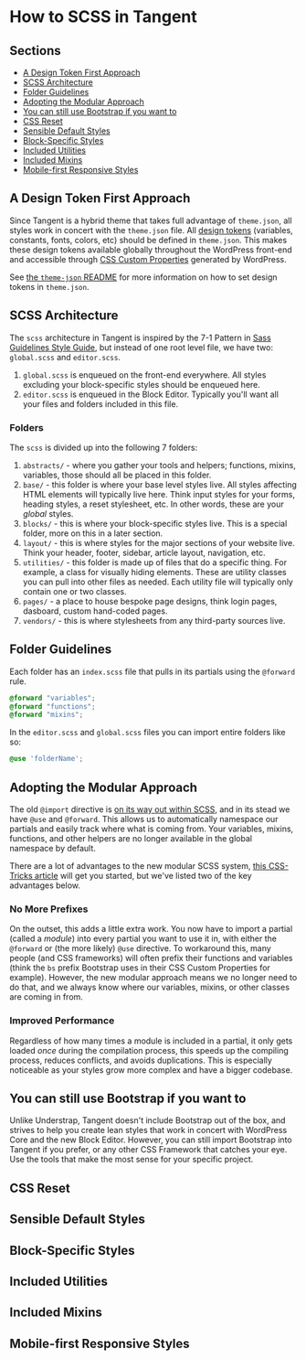 How to SCSS in Tangent  <!-- omit in toc -->
======================

## Sections  <!-- omit in toc -->
- [A Design Token First Approach](#a-design-token-first-approach)
- [SCSS Architecture](#scss-architecture)
- [Folder Guidelines](#folder-guidelines)
- [Adopting the Modular Approach](#adopting-the-modular-approach)
- [You can still use Bootstrap if you want to](#you-can-still-use-bootstrap-if-you-want-to)
- [CSS Reset](#css-reset)
- [Sensible Default Styles](#sensible-default-styles)
- [Block-Specific Styles](#block-specific-styles)
- [Included Utilities](#included-utilities)
- [Included Mixins](#included-mixins)
- [Mobile-first Responsive Styles](#mobile-first-responsive-styles)


## A Design Token First Approach

Since Tangent is a hybrid theme that takes full advantage of `theme.json`, all styles work in concert with the `theme.json` file. All [design tokens](https://piccalil.li/tutorial/what-are-design-tokens/) (variables, constants, fonts, colors, etc) should be defined in `theme.json`. This makes these design tokens available globally throughout the WordPress front-end and accessible through [CSS Custom Properties](https://developer.mozilla.org/en-US/docs/Web/CSS/Using_CSS_custom_properties) generated by WordPress.

See [the `theme-json` README](../theme-json/README.md) for more information on how to set design tokens in `theme.json`.

## SCSS Architecture

The `scss` architecture in Tangent is inspired by the 7-1 Pattern in [Sass Guidelines Style Guide](https://sass-guidelin.es/), but instead of one root level file, we have two: `global.scss` and `editor.scss`.

1. `global.scss` is enqueued on the front-end everywhere. All styles excluding your block-specific styles should be enqueued here.
2. `editor.scss` is enqueued in the Block Editor. Typically you'll want all your files and folders included in this file.

### Folders <!-- omit in toc -->

The `scss` is divided up into the following 7 folders:

1. `abstracts/` - where you gather your tools and helpers; functions, mixins, variables, those should all be placed in this folder.
2. `base/` - this folder is where your base level styles live. All styles affecting HTML elements will typically live here. Think input styles for your forms, heading styles, a reset stylesheet, etc. In other words, these are your _global_ styles.
3. `blocks/` - this is where your block-specific styles live. This is a special folder, more on this in a later section.
4. `layout/` - this is where styles for the major sections of your website live. Think your header, footer, sidebar, article layout, navigation, etc.
5. `utilities/` - this folder is made up of files that do a specific thing. For example, a class for visually hiding elements. These are utility classes you can pull into other files as needed. Each utility file will typically only contain one or two classes.
6. `pages/` - a place to house bespoke page designs, think login pages, dasboard, custom hand-coded pages.
7. `vendors/` - this is where stylesheets from any third-party sources live.

## Folder Guidelines

Each folder has an `index.scss` file that pulls in its partials using the `@forward` rule.

```scss
@forward "variables";
@forward "functions";
@forward "mixins";
```

In the `editor.scss` and `global.scss` files you can import entire folders like so:

```scss
@use 'folderName';
```

## Adopting the Modular Approach

The old `@import` directive is [on its way out within SCSS](https://github.com/sass/sass/blob/main/accepted/module-system.md#timeline), and in its stead we have `@use` and `@forward`. This allows us to automatically namespace our partials and easily track where what is coming from. Your variables, mixins, functions, and other helpers are no longer available in the global namespace by default.

There are a lot of advantages to the new modular SCSS system, [this CSS-Tricks article](https://css-tricks.com/introducing-sass-modules/) will get you started, but we've listed two of the key advantages below.

### No More Prefixes <!-- omit in toc -->

On the outset, this adds a little extra work. You now have to import a partial (called a _module_) into every partial you want to use it in, with either the `@forward` or (the more likely) `@use` directive. To workaround this, many people (and CSS frameworks) will often prefix their functions and variables (think the `bs` prefix Bootstrap uses in their CSS Custom Properties for example). However, the new modular approach means we no longer need to do that, and we always know where our variables, mixins, or other classes are coming in from.

### Improved Performance <!-- omit in toc -->

Regardless of how many times a module is included in a partial, it only gets loaded _once_ during the compilation process, this speeds up the compiling process, reduces conflicts, and avoids duplications. This is especially noticeable as your styles grow more complex and have a bigger codebase.

## You can still use Bootstrap if you want to

Unlike Understrap, Tangent doesn't include Bootstrap out of the box, and strives to help you create lean styles that work in concert with WordPress Core and the new Block Editor. However, you can still import Bootstrap into Tangent if you prefer, or any other CSS Framework that catches your eye. Use the tools that make the most sense for your specific project.

## CSS Reset

## Sensible Default Styles

## Block-Specific Styles

## Included Utilities

## Included Mixins
## Mobile-first Responsive Styles

